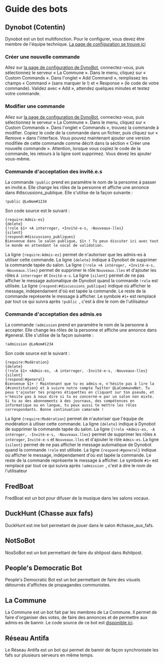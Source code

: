 # Guide des bots

## Dynobot (Cotentin)

Dynobot est un bot multifonction. Pour le configurer, vous devez être membre de l'équipe technique.
[La page de configuration se trouve ici](https://www.dynobot.net/)

### Créer une nouvelle commande

Allez sur [la page de configuration de DynoBot](https://www.dynobot.net/), connectez-vous, puis sélectionnez le serveur « La Commune ». Dans le menu, cliquez sur « Custom Commands ». Dans l'onglet « Add Command », remplissez les champs « Command » (sans marquer le !) et « Response » (le code de votre commande). Validez avec « Add », attendez quelques minutes et testez votre commande.

### Modifier une commande

Allez sur [la page de configuration de DynoBot](https://www.dynobot.net/), connectez-vous, puis sélectionnez le serveur « La Commune ». Dans le menu, cliquez sur « Custom Commands ». Dans l'onglet « Commands », trouvez la commande à modifier. Copiez le code de la commande dans un fichier, puis cliquez sur « Remove » dans l'interface. Vous pouvez maintenant ajouter une version modifiée de cette commande comme décrit dans la séction « Créer une nouvelle commande ».
Attention, lorsque vous copiez le code de la commande, les retours à la ligne sont supprimez. Vous devez les ajouter vous-même.

### Commande d'acceptation des invité.e.s

La commande ``!public`` prend en paramètre le nom de la personne à passer en invité.e. Elle change les rôles de la personne et affiche une annonce dans #discussions_publique. Elle s'utilise de la façon suivante :

```
!public @LeNom#1234
```

Son code source est le suivant :

```
{require:Admis-es}
{delete}
{!role $1+ +A interroger, +Invité-e-s, -Nouveaux-lles}
{silent}
{respond:#discussions_publiques}
Bienvenue dans le salon publique, $1+ ! Tu peux discuter ici avec tout le monde en attendant le vocal de validation.
```

La ligne ``{require:Admis-es}`` permet de n'autoriser que les admis-es à utiliser cette commande.
La ligne ``{delete}`` indique à Dynobot de supprimer la commande tapée du salon.
La ligne ``{!role +A intéroger, +Invité-e-s, -Nouveaux.lles}`` permet de supprimer le rôle ``Nouveaux.lles`` et d'ajouter les rôles ``À interroger`` et ``Invité-e-s``.
La ligne ``{silent}`` permet de ne pas afficher le message automatique de Dynobot quand la commande ``!role`` est utilisée.
La ligne ``{respond:#discussions_publique}`` indique où afficher le message, indépendament d'où est tapée la commande.
Le reste de la commande représente le message à afficher. Le symbole ``#1+`` est remplacé par tout ce qui suivra après ``!public ``, c'est à dire le nom de l'utilisateur

### Commande d'acceptation des admis.es

La commande ``!admission`` prend en paramètre le nom de la personne à accepter. Elle change les rôles de la personne et affiche une annonce dans #general. Elle s'utilise de la façon suivante :

```
!admission @LeNom#1234
```

Son code source est le suivant :

```
{require:Modération}
{delete}
{!role $1+ +Admis-es, -A interroger, -Invité-e-s, -Nouveaux-lles}
{silent}
{respond:#general}
Bienvenue $1+ ! Maintenant que tu es admis-e, n'hésite pas à lire la {#constitution} et à suivre notre compte Twitter @LaCommuneNet. Tu peux t'ajouter tes propres étiquettes en cliquant sur ton pseudo, et n'hésite pas à nous dire si tu es concerné-e par un salon non mixte. Si tu as des abonnements à des journaux, des compétences en informatique ou en langue, tu peux aussi te mettre les rôles correspondants. Bonne continuation camarade !
```

La ligne ``{require:Modération}`` permet de n'autoriser que l'équipe de modération à utliser cette commande.
La ligne ``{delete}`` indique à Dynobot de supprimer la commande tapée du salon.
La ligne ``{!role +Admis-es, -A intéroger, -Invité-e-s, -Nouveaux.lles}`` permet de supprimer les rôles ``A intéroger``, ``Invité-e-s`` et ``Nouveaux.lles`` et d'ajouter le rôle ``Admis-es``.
La ligne ``{silent}`` permet de ne pas afficher le message automatique de Dynobot quand la commande ``!role`` est utilisée.
La ligne ``{respond:#general}`` indique où afficher le message, indépendament d'où est tapée la commande.
Le reste de la commande représente le message à afficher. Le symbole ``#1+`` est remplacé par tout ce qui suivra après ``!admission ``, c'est à dire le nom de l'utilisateur

## FredBoat

FredBoat est un bot pour difuser de la musique dans les salons vocaux.

## DuckHunt (Chasse aux fafs)

DuckHunt est me bot permetant de jouer dans le salon #chasse_aux_fafs.

## NotSoBot

NosSoBot est un bot permettant de faire du shitpost dans #shitpost.

## People's Democratic Bot

People's Democratic Bot est un bot permettant de faire des visuels détournés d'affiches de propagandes communistes.

## La Commune

La Commune est un bot fait par les membres de La Commune. Il permet de faire d'organiser des votes, de faire des annonces et de permettre aux admis·es de bannir.
Le code source de ce bot est [disponible ici](https://github.com/DiscordLaCommune/BotVote).

## Réseau Antifa

Le Réseau Antifa est un bot qui permet de bannir de façon synchronisée les fafs sur plusieurs serveurs en même temps. 

